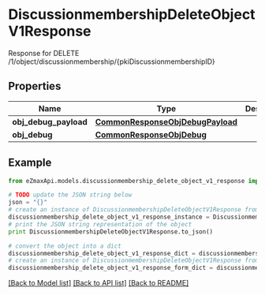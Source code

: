 # DiscussionmembershipDeleteObjectV1Response

Response for DELETE /1/object/discussionmembership/{pkiDiscussionmembershipID}

## Properties

Name | Type | Description | Notes
------------ | ------------- | ------------- | -------------
**obj_debug_payload** | [**CommonResponseObjDebugPayload**](CommonResponseObjDebugPayload.md) |  | 
**obj_debug** | [**CommonResponseObjDebug**](CommonResponseObjDebug.md) |  | [optional] 

## Example

```python
from eZmaxApi.models.discussionmembership_delete_object_v1_response import DiscussionmembershipDeleteObjectV1Response

# TODO update the JSON string below
json = "{}"
# create an instance of DiscussionmembershipDeleteObjectV1Response from a JSON string
discussionmembership_delete_object_v1_response_instance = DiscussionmembershipDeleteObjectV1Response.from_json(json)
# print the JSON string representation of the object
print DiscussionmembershipDeleteObjectV1Response.to_json()

# convert the object into a dict
discussionmembership_delete_object_v1_response_dict = discussionmembership_delete_object_v1_response_instance.to_dict()
# create an instance of DiscussionmembershipDeleteObjectV1Response from a dict
discussionmembership_delete_object_v1_response_form_dict = discussionmembership_delete_object_v1_response.from_dict(discussionmembership_delete_object_v1_response_dict)
```
[[Back to Model list]](../README.md#documentation-for-models) [[Back to API list]](../README.md#documentation-for-api-endpoints) [[Back to README]](../README.md)


